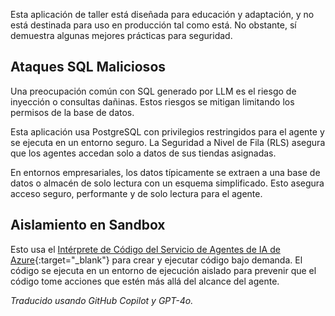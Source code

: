 Esta aplicación de taller está diseñada para educación y adaptación, y no está destinada para uso en producción tal como está. No obstante, sí demuestra algunas mejores prácticas para seguridad.

## Ataques SQL Maliciosos

Una preocupación común con SQL generado por LLM es el riesgo de inyección o consultas dañinas. Estos riesgos se mitigan limitando los permisos de la base de datos.

Esta aplicación usa PostgreSQL con privilegios restringidos para el agente y se ejecuta en un entorno seguro. La Seguridad a Nivel de Fila (RLS) asegura que los agentes accedan solo a datos de sus tiendas asignadas.

En entornos empresariales, los datos típicamente se extraen a una base de datos o almacén de solo lectura con un esquema simplificado. Esto asegura acceso seguro, performante y de solo lectura para el agente.

## Aislamiento en Sandbox

Esto usa el [Intérprete de Código del Servicio de Agentes de IA de Azure](https://learn.microsoft.com/azure/ai-services/agents/how-to/tools/code-interpreter?view=azure-python-preview&tabs=python&pivots=overview){:target="_blank"} para crear y ejecutar código bajo demanda. El código se ejecuta en un entorno de ejecución aislado para prevenir que el código tome acciones que estén más allá del alcance del agente.

*Traducido usando GitHub Copilot y GPT-4o.*
